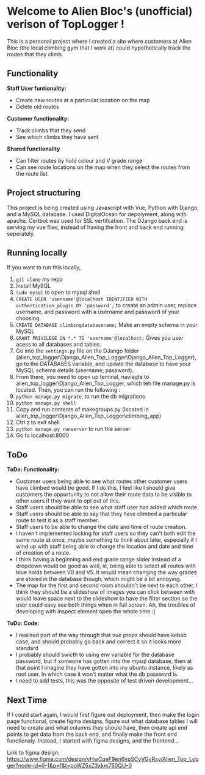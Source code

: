 # Welcome to Alien Bloc's (unofficial) verison of TopLogger ! 
This is a personal project where I created a site where customers at Alien Bloc (the local climbing gym that I work at) could hypothetically track the routes that they climb. 

## Functionality
**Staff User funtionality:**

* Create new routes at a particular location on the map 
* Delete old routes

**Customer functionality:**

* Track climbs that they send
* See which climbs they have sent
  
**Shared functionality**
  
* Can filter routes by hold colour and V grade range 
* Can see route locations on the map when they select the routes from the route list

## Project structuring

This project is being created using Javascript with Vue, Python with Django, and a MySQL database. I used DigitalOcean for depolyment, along with apache. Certbot was used for SSL vertifcation. The DJango back end is serving my vue files, instead of having the front and back end running seperately. 

## Running locally
If you want to run this locally, 
1. `git clone` my repo
2. Install MySQL
3. `sudo mysql` to open to mysql shell
4. `CREATE USER 'username'@localhost IDENTIFIED WITH authentication_plugin BY 'password';` to create an admin user, replace username, and password with a username and password of your choosing.
6. `CREATE DATABASE climbingdatabasename;` Make an empty schema in your MySQL
7. `GRANT PRIVILEGE ON *.* TO 'username'@localhost;` Gives you user acess to all databases and tables.
8. Go into the `settings.py` file on the DJango folder (alien_top_logger\Django_Alien_Top_Logger\Django_Alien_Top_Logger), go to the DATABASES variable, and update the database to have your MySQL schema details (username, password).
9.  From there, you need to open up teminal, naviagte to alien_top_logger\Django_Alien_Top_Logger, which teh file manage.py is located. Then, you can run the following :
10. `python manage.py migrate`, to run the db migrations
11. `python manage.py shell`
12. Copy and run contents of makegroups.py (located in alien_top_logger\Django_Alien_Top_Logger\climbing_app)
13. Ctrl z to exit shell
14. `python manage.py runserver` to run the server
15. Go to localhost:8000

## ToDo
**ToDo: Functionality:**
  * Customer users being able to see what routes other customer users have climbed would be good. If I do this, I feel like I should give customers the oppurtunity to not allow their route data to be visible to other users if they want to opt out of this.
  * Staff users should be able to see what staff user has added which route.
  * Staff users should be able to say that they have climbed a particular route to test it as a staff member.
  * Staff users to be able to  change the date and time of route creation.
  * I haven't implemented locking for staff users so they can't both edit the same route at once, maybe something to think about later, especially if I wind up with staff being able to change the location and date and time of creation of a route.
  * I think having a beginning and end grade range slider instead of a dropdown would be good as well, ie, being able to select all routes with blue holds between V0 and V5. It would mean changing the way grades are stored in the database though, which might be a bit annoying.
  * The map for the first and second room shouldn't be next to each other, I think they should be a slideshow of images you can click between with would leave space next to the slideshow to have the filter section so the user could easy see both things when in full screen. Ah, the troubles of developing with inspect element open the whole time :( 

**ToDo: Code:**
* I realised part of the way through that vue props should have kebab case, and should probably go back and correct it so it looks more standard
* I probably should swicth to using env variable for the database password, but if someone has gotten into the mysql database, then at that point I imagine they have gotten into my ubuntu instance, likely as root user. In which case it won't matter what the db password is.
* I need to add tests, this was the opposite of test driven development...

## Next Time
If I could start again, I would first figure out deployment, then make the login page functional, create figma designs, figure out what database tables I will need to create and what columns they should have, then create api end points to get data from the back end, and finally make the front end functionaly. Instead, I started with figma designs, and the frontend...

Link to figma design:
https://www.figma.com/design/vHwCqeF9en6vpSCyVGyRsy/Alien_Top_Logger?node-id=0-1&p=f&t=poWZ5xZ3xkm750QU-0
 
